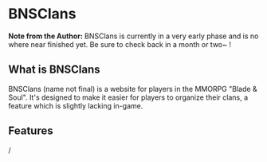 # BNSClans

**Note from the Author:** BNSClans is currently in a very early phase and is no where near finished yet. Be sure to check back in a month or two~ !

## What is BNSClans
BNSClans (name not final) is a website for players in the MMORPG "Blade & Soul". It's designed to make it easier for players to organize their clans, a feature which is slightly lacking in-game.

## Features
/
